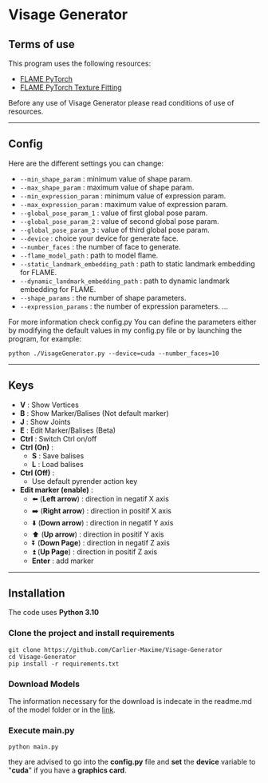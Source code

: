 # Visage Generator

## Terms of use

This program uses the following resources:
- [FLAME PyTorch](https://github.com/soubhiksanyal/FLAME_PyTorch)
- [FLAME PyTorch Texture Fitting](https://github.com/HavenFeng/photometric_optimization)

Before any use of Visage Generator please read
conditions of use of resources.

***
## Config

Here are the different settings you can change:
- ```--min_shape_param``` : minimum value of shape param.
- ```--max_shape_param``` : maximum value of shape param.
- ```--min_expression_param``` : minimum value of expression param.
- ```--max_expression_param``` : maximum value of expression param.
- ```--global_pose_param_1``` : value of first global pose param.
- ```--global_pose_param_2``` : value of second global pose param.
- ```--global_pose_param_3``` : value of third global pose param.
- ```--device``` : choice your device for generate face.
- ```--number_faces``` : the number of face to generate.
- ```--flame_model_path``` : path to model flame.
- ```--static_landmark_embedding_path``` : path to static landmark embedding for FLAME.
- ```--dynamic_landmark_embedding_path``` : path to dynamic landmark embedding for FLAME.
- ```--shape_params``` : the number of shape parameters.
- ```--expression_params``` : the number of expression parameters.
...

For more information check config.py
You can define the parameters either by modifying the default values ​​in my config.py file 
or by launching the program, for example:
```
python ./VisageGenerator.py --device=cuda --number_faces=10
```

***
## Keys
- **V** : Show Vertices
- **B** : Show Marker/Balises (Not default marker)
- **J** : Show Joints
- **E** : Edit Marker/Balises (Beta)
- **Ctrl** : Switch Ctrl on/off
- **Ctrl (On)** :
    - **S** : Save balises
    - **L** : Load balises
- **Ctrl (Off)** :
    - Use default pyrender action key
- **Edit marker (enable)** :
    - :arrow_left: (**Left arrow**) : direction in negatif X axis
    - :arrow_right: (**Right arrow**) : direction in positif X axis
    - :arrow_down: (**Down arrow**) : direction in negatif Y axis
    - :arrow_up: (**Up arrow**) : direction in positif Y axis
    - :arrow_double_down: (**Down Page**) : direction in negatif Z axis
    - :arrow_double_up: (**Up Page**) : direction in positif Z axis
    - **Enter** : add marker


***
## Installation

The code uses **Python 3.10**
### Clone the project and install requirements

```
git clone https://github.com/Carlier-Maxime/Visage-Generator
cd Visage-Generator
pip install -r requirements.txt
```

### Download Models

The information necessary for the download is indecate in the readme.md of the model folder or in the [link](https://github.com/Carlier-Maxime/Visage-Generator/blob/master/model/readme.md).

### Execute **main.py**

```
python main.py
```
they are advised to go into the **config.py** file and **set** the **device** variable to "**cuda**" if you have a **graphics card**.